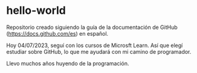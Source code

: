 # hello-world
Repositorio creado siguiendo la guía de la documentación de GitHub (https://docs.github.com/es) en español.

Hoy 04/07/2023, seguí con los cursos de Microsft Learn. Así que elegí estudiar sobre GitHub, lo que me ayudará con mi camino de programador.

Llevo muchos años huyendo de la programación.
